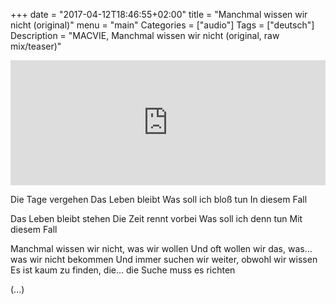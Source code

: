 +++
date = "2017-04-12T18:46:55+02:00"
title = "Manchmal wissen wir nicht (original)"
menu = "main"
Categories = ["audio"]
Tags = ["deutsch"]
Description = "MACVIE, Manchmal wissen wir nicht (original, raw mix/teaser)"



<iframe width="100%" height="200" scrolling="no" frameborder="no" src="https://w.soundcloud.com/player/?url=https%3A//api.soundcloud.com/tracks/314785582&amp;auto_play=false&amp;hide_related=false&amp;show_comments=true&amp;show_user=true&amp;show_reposts=false&amp;visual=true"></iframe>



Die Tage vergehen
Das Leben bleibt 
Was soll ich bloß tun
In diesem Fall
			
Das Leben bleibt stehen
Die Zeit rennt vorbei 
Was soll ich denn tun 
Mit diesem Fall

Manchmal wissen wir nicht, was wir wollen
Und oft wollen wir das, was… was wir nicht bekommen
Und immer suchen wir weiter, obwohl wir wissen
Es ist kaum zu finden, die… die Suche muss es richten

(...)
